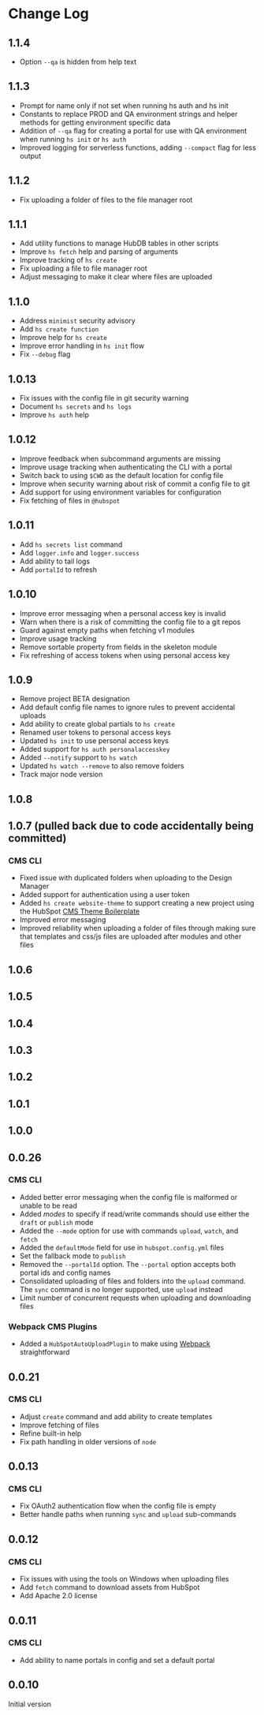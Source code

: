 Change Log
==========

## 1.1.4

 * Option `--qa` is hidden from help text

## 1.1.3

 * Prompt for name only if not set when running hs auth and hs init
 * Constants to replace PROD and QA environment strings and helper methods for getting environment specific data
 * Addition of `--qa` flag for creating a portal for use with QA environment when running `hs init` or `hs auth`
 * Improved logging for serverless functions, adding `--compact` flag for less output

## 1.1.2

 * Fix uploading a folder of files to the file manager root

## 1.1.1

 * Add utility functions to manage HubDB tables in other scripts
 * Improve `hs fetch` help and parsing of arguments
 * Improve tracking of `hs create`
 * Fix uploading a file to file manager root
 * Adjust messaging to make it clear where files are uploaded

## 1.1.0

 * Address `minimist` security advisory
 * Add `hs create function`
 * Improve help for `hs create`
 * Improve error handling in `hs init` flow
 * Fix `--debug` flag

## 1.0.13

 * Fix issues with the config file in git security warning
 * Document `hs secrets` and `hs logs`
 * Improve `hs auth` help

## 1.0.12

 * Improve feedback when subcommand arguments are missing
 * Improve usage tracking when authenticating the CLI with a portal
 * Switch back to using `$CWD` as the default location for config file
 * Improve when security warning about risk of commit a config file to git
 * Add support for using environment variables for configuration
 * Fix fetching of files in `@hubspot`

## 1.0.11

 * Add `hs secrets list` command
 * Add `logger.info` and `logger.success`
 * Add ability to tail logs
 * Add `portalId` to refresh

## 1.0.10

 * Improve error messaging when a personal access key is invalid
 * Warn when there is a risk of committing the config file to a git repos
 * Guard against empty paths when fetching v1 modules
 * Improve usage tracking
 * Remove sortable property from fields in the skeleton module
 * Fix refreshing of access tokens when using personal access key

## 1.0.9

 * Remove project BETA designation
 * Add default config file names to ignore rules to prevent accidental uploads
 * Add ability to create global partials to `hs create`
 * Renamed user tokens to personal access keys
 * Updated `hs init` to use personal access keys
 * Added support for `hs auth personalaccesskey`
 * Added `--notify` support to `hs watch`
 * Updated `hs watch --remove` to also remove folders
 * Track major node version

## 1.0.8
## 1.0.7 (pulled back due to code accidentally being committed)

### CMS CLI

 * Fixed issue with duplicated folders when uploading to the Design Manager
 * Added support for authentication using a user token
 * Added `hs create website-theme` to support creating a new project using the HubSpot [CMS Theme Boilerplate](https://github.com/HubSpot/cms-theme-boilerplate)
 * Improved error messaging
 * Improved reliability when uploading a folder of files through making sure that templates and css/js files are uploaded
   after modules and other files

## 1.0.6

## 1.0.5

## 1.0.4

## 1.0.3

## 1.0.2

## 1.0.1

## 1.0.0

## 0.0.26

### CMS CLI

 * Added better error messaging when the config file is malformed or unable to be read
 * Added *modes* to specify if read/write commands should use either the `draft` or `publish` mode
 * Added the `--mode` option for use with commands `upload`, `watch`, and `fetch`
 * Added the `defaultMode` field for use in `hubspot.config.yml` files
 * Set the fallback mode to `publish`
 * Removed the `--portalId` option. The `--portal` option accepts both portal ids and config names
 * Consolidated uploading of files and folders into the `upload` command. The `sync` command is no longer supported, use `upload` instead
 * Limit number of concurrent requests when uploading and downloading files

### Webpack CMS Plugins

 * Added a `HubSpotAutoUploadPlugin` to make using [Webpack](https://https://webpack.js.org/) straightforward

## 0.0.21

### CMS CLI

 * Adjust `create` command and add ability to create templates
 * Improve fetching of files
 * Refine built-in help
 * Fix path handling in older versions of `node`

## 0.0.13

### CMS CLI

 * Fix OAuth2 authentication flow when the config file is empty
 * Better handle paths when running `sync` and `upload` sub-commands

## 0.0.12

### CMS CLI

 * Fix issues with using the tools on Windows when uploading files
 * Add `fetch` command to download assets from HubSpot
 * Add Apache 2.0 license

## 0.0.11

### CMS CLI

 * Add ability to name portals in config and set a default portal

## 0.0.10

Initial version
